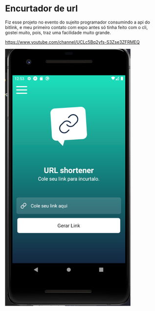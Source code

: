 # Encurtador de url

Fiz esse projeto no evento do sujeito programador consumindo a api do bitlink, e meu primeiro contato com expo antes só tinha feito com o cli, gostei muito, pois, traz uma facilidade muito grande.

https://www.youtube.com/channel/UCLc5Bq2yfs-S3Zse3ZFRMEQ

![home](./docs/home.png)
